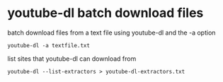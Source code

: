 # youtube-dl batch download files

batch download files from a text file using youtube-dl and the -a option

	youtube-dl -a textfile.txt


list sites that youtube-dl can download from

	youtube-dl --list-extractors > youtube-dl-extractors.txt